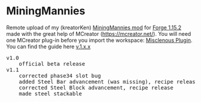 # MiningMannies
Remote upload of my (kreatorKen) <a href="https://mcreator.net/modification/67670/mining-mannies">MiningMannies mod</a> for <a href="https://files.minecraftforge.net/maven/net/minecraftforge/forge/index_1.15.2.html">Forge 1.15.2</a> made with the great help of MCreator (https://mcreator.net/). You will need one MCreator plug-in before you import the workspace: <a href="https://mcreator.net/forum/60635/miscellaneous-plugin-114115">Misclenous Plugin</a>. You can find the guide here <a href="https://www.kezmonk.com/stuff/minecrafting/miningmannies/index.html">v.1.x.x</a>
<pre>
v1.0
	official beta release
v1.1 
	corrected phase34 slot bug
	added Steel Bar advancement (was missing), recipe release
	corrected Steel Block advancement, recipe release
	made steel stackable
</pre>
